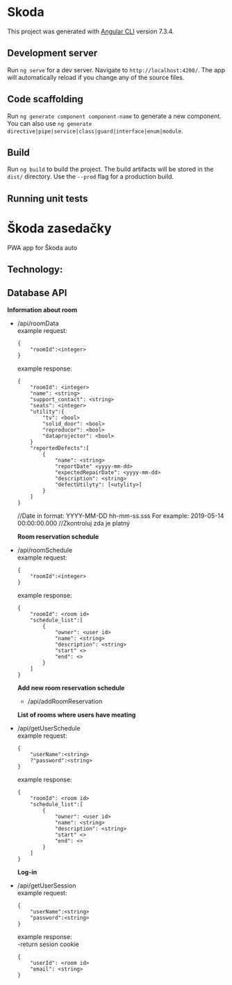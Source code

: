 # Skoda

This project was generated with [Angular CLI](https://github.com/angular/angular-cli) version 7.3.4.

## Development server

Run `ng serve` for a dev server. Navigate to `http://localhost:4200/`. The app will automatically reload if you change any of the source files.

## Code scaffolding

Run `ng generate component component-name` to generate a new component. You can also use `ng generate directive|pipe|service|class|guard|interface|enum|module`.

## Build

Run `ng build` to build the project. The build artifacts will be stored in the `dist/` directory. Use the `--prod` flag for a production build.

## Running unit tests

# Škoda zasedačky
PWA app for Škoda auto

## Technology:<br/>
## Database API

**Information about room**
- /api/roomData<br/>
    example request:
    ```
    {
        "roomId":<integer>
    }
    ```
    example response:
    ```
    {   
        "roomId": <integer>
        "name": <string>
        "support_contact": <string>
        "seats": <integer>
        "utility":{
            "tv": <bool>
            "solid_door": <bool>
            "reproducor": <bool>
            "dataprojector": <bool>
        }
        "reportedDefects":[
            {
                "name": <string>
                "reportDate" <yyyy-mm-dd>
                "expectedRepairDate": <yyyy-mm-dd>
                "description": <string>
                "defectUtilyty": [<utylity>]
            }
        ]
    }
    ```
    
    //Date in format: YYYY-MM-DD hh-mm-ss.sss  For example: 2019-05-14 00:00:00.000
    //Zkontroluj zda je platný
    
    **Room reservation schedule**
- /api/roomSchedule <br/>
    example request:
    ```
    {
        "roomId":<integer>
    }
    ```
    example response:
    ```
    {   
        "roomId": <room id>
        "schedule_list":[
            {
                "owner": <user id>
                "name": <string>
                "description": <string>
                "start" <>
                "end": <>
            }
        ]
    }
    ```
    **Add new room reservation schedule**
    - /api/addRoomReservation<br/>
    
    
    **List of rooms where users have meating**
- /api/getUserSchedule<br/>
    example request:
    ```
    {
        "userName":<string>
        ?"password":<string>
    }
    ```
    example response:
    ```
    {   
        "roomId": <room id>
        "schedule_list":[
            {
                "owner": <user id>
                "name": <string>
                "description": <string>
                "start" <>
                "end": <>
            }
        ]
    }
    ```
    
    
    **Log-in**
- /api/getUserSession<br/>
    example request:
    ```
    {
        "userName":<string>
        "password":<string>
    }
    ```
    example response:<br/>
        -return sesion cookie
    ```
    {   
        "userId": <room id>
        "email": <string>
    }
    ```
